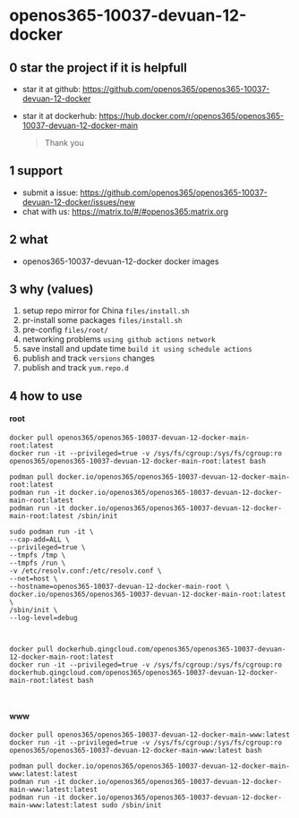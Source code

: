 # openos365-10037-devuan-12-docker

## 0 star the project if it is helpfull

* star it at github: https://github.com/openos365/openos365-10037-devuan-12-docker
* star it at dockerhub: https://hub.docker.com/r/openos365/openos365-10037-devuan-12-docker-main

  > Thank you

## 1 support

* submit a issue: https://github.com/openos365/openos365-10037-devuan-12-docker/issues/new
* chat with us: https://matrix.to/#/#openos365:matrix.org

## 2 what

* openos365-10037-devuan-12-docker docker images
  
## 3 why (values)

1. setup repo mirror for China `files/install.sh`
1. pr-install some packages `files/install.sh`
1. pre-config `files/root/`
1. networking problems `using github actions network`
1. save install and update time `build it using schedule actions`
1. publish and track `versions` changes
1. publish and track `yum.repo.d`

## 4 how to use

#### root
```
docker pull openos365/openos365-10037-devuan-12-docker-main-root:latest
docker run -it --privileged=true -v /sys/fs/cgroup:/sys/fs/cgroup:ro openos365/openos365-10037-devuan-12-docker-main-root:latest bash

podman pull docker.io/openos365/openos365-10037-devuan-12-docker-main-root:latest
podman run -it docker.io/openos365/openos365-10037-devuan-12-docker-main-root:latest
podman run -it docker.io/openos365/openos365-10037-devuan-12-docker-main-root:latest /sbin/init

sudo podman run -it \
--cap-add=ALL \
--privileged=true \
--tmpfs /tmp \
--tmpfs /run \
-v /etc/resolv.conf:/etc/resolv.conf \
--net=host \
--hostname=openos365-10037-devuan-12-docker-main-root \
docker.io/openos365/openos365-10037-devuan-12-docker-main-root:latest \
/sbin/init \
--log-level=debug



docker pull dockerhub.qingcloud.com/openos365/openos365-10037-devuan-12-docker-main-root:latest
docker run -it --privileged=true -v /sys/fs/cgroup:/sys/fs/cgroup:ro dockerhub.qingcloud.com/openos365/openos365-10037-devuan-12-docker-main-root:latest bash



```
#### www

```
docker pull openos365/openos365-10037-devuan-12-docker-main-www:latest
docker run -it --privileged=true -v /sys/fs/cgroup:/sys/fs/cgroup:ro openos365/openos365-10037-devuan-12-docker-main-www:latest bash

podman pull docker.io/openos365/openos365-10037-devuan-12-docker-main-www:latest:latest
podman run -it docker.io/openos365/openos365-10037-devuan-12-docker-main-www:latest:latest
podman run -it docker.io/openos365/openos365-10037-devuan-12-docker-main-www:latest:latest sudo /sbin/init




```
